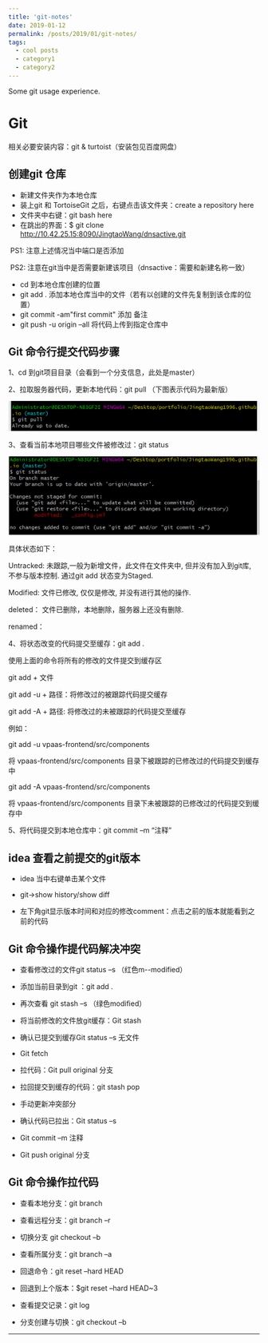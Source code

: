 ```yaml
---
title: 'git-notes'
date: 2019-01-12
permalink: /posts/2019/01/git-notes/
tags:
  - cool posts
  - category1
  - category2
---
```


Some git usage experience.

# Git 

相关必要安装内容：git & turtoist（安装包见百度网盘）

## 创建git 仓库

* 新建文件夹作为本地仓库
* 装上git 和 TortoiseGit 之后，右键点击该文件夹：create a repository here
* 文件夹中右键：git bash here
* 在跳出的界面：$ git clone http://10.42.25.15:8090/JingtaoWang/dnsactive.git

​       PS1: 注意上述情况当中端口是否添加

​       PS2: 注意在git当中是否需要新建该项目（dnsactive：需要和新建名称一致）

* cd 到本地仓库创建的位置
* git add . 添加本地仓库当中的文件（若有以创建的文件先复制到该仓库的位置）
* git commit -am"first commit" 添加 备注
* git push -u origin –all 将代码上传到指定仓库中

## Git 命令行提交代码步骤

1、cd 到git项目目录（会看到一个分支信息，此处是master）

2、拉取服务器代码，更新本地代码：git pull （下图表示代码为最新版）

![git命令行操作图1](./img/git命令行操作图1.png)

3、查看当前本地项目哪些文件被修改过：git status 

![git命令行操作图2](./img/git命令行操作图2.png)

具体状态如下：

Untracked: 未跟踪,一般为新增文件，此文件在文件夹中, 但并没有加入到git库, 不参与版本控制. 通过git add 状态变为Staged.

Modified: 文件已修改, 仅仅是修改, 并没有进行其他的操作.

deleted： 文件已删除，本地删除，服务器上还没有删除.

renamed：

4、将状态改变的代码提交至缓存：git add .

使用上面的命令将所有的修改的文件提交到缓存区

git add + 文件

git add -u + 路径：将修改过的被跟踪代码提交缓存

git add -A + 路径: 将修改过的未被跟踪的代码提交至缓存

例如：

git add -u vpaas-frontend/src/components

将 vpaas-frontend/src/components 目录下被跟踪的已修改过的代码提交到缓存中

git add -A vpaas-frontend/src/components

将 vpaas-frontend/src/components 目录下未被跟踪的已修改过的代码提交到缓存中

5、将代码提交到本地仓库中：git commit –m “注释”
## idea 查看之前提交的git版本

* idea 当中右键单击某个文件

* git->show history/show diff

* 左下角git显示版本时间和对应的修改comment：点击之前的版本就能看到之前的代码

## Git 命令操作提代码解决冲突

* 查看修改过的文件git status –s （红色m--modified）

* 添加当前目录到git ：git add .

* 再次查看 git stash –s （绿色modified）

* 将当前修改的文件放git缓存：Git stash

* 确认已提交到缓存Git status –s 无文件

* Git fetch

* 拉代码：Git pull original 分支

* 拉回提交到缓存的代码：git stash pop

* 手动更新冲突部分

* 确认代码已拉出：Git status –s

* Git commit –m 注释

* Git push original 分支

## Git 命令操作拉代码

* 查看本地分支：git branch

* 查看远程分支：git branch –r

* 切换分支 git checkout –b 

* 查看所属分支：git branch –a

* 回退命令：git reset –hard HEAD

* 回退到上个版本：$git reset –hard HEAD~3

* 查看提交记录：git log

* 分支创建与切换：git checkout –b
------
